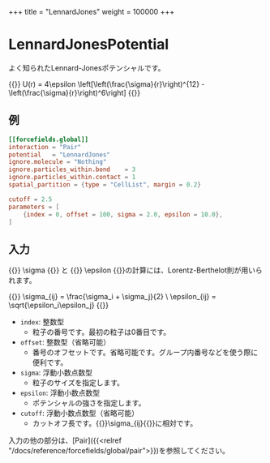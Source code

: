 +++
title = "LennardJones"
weight = 100000
+++

# LennardJonesPotential

よく知られたLennard-Jonesポテンシャルです。

{{<katex display>}}
U(r) = 4\epsilon \left[\left(\frac{\sigma}{r}\right)^{12} - \left(\frac{\sigma}{r}\right)^6\right]
{{</katex>}}

## 例

```toml
[[forcefields.global]]
interaction = "Pair"
potential   = "LennardJones"
ignore.molecule = "Nothing"
ignore.particles_within.bond    = 3
ignore.particles_within.contact = 1
spatial_partition = {type = "CellList", margin = 0.2}

cutoff = 2.5
parameters = [
    {index = 0, offset = 100, sigma = 2.0, epsilon = 10.0},
]
```

## 入力

{{<katex>}} \sigma {{</katex>}} と {{<katex>}} \epsilon {{</katex>}}の計算には、Lorentz-Berthelot則が用いられます。

{{<katex display>}}
\sigma_{ij} = \frac{\sigma_i + \sigma_j}{2} \\
\epsilon_{ij} = \sqrt{\epsilon_i\epsilon_j}
{{</katex>}}

- `index`: 整数型
  - 粒子の番号です。最初の粒子は0番目です。
- `offset`: 整数型（省略可能）
  - 番号のオフセットです。省略可能です。グループ内番号などを使う際に便利です。
- `sigma`: 浮動小数点数型
  - 粒子のサイズを指定します。
- `epsilon`: 浮動小数点数型
  - ポテンシャルの強さを指定します。
- `cutoff`: 浮動小数点数型（省略可能）
  - カットオフ長です。{{<katex>}}\sigma_{ij}{{</katex>}}に相対です。

入力の他の部分は、[Pair]({{<relref "/docs/reference/forcefields/global/pair">}})を参照してください。
